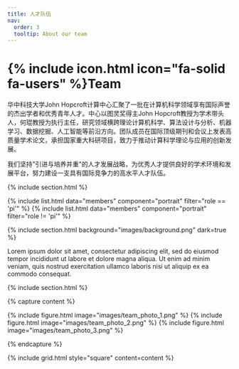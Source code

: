 ```yaml
---
title: 人才队伍
nav:
  order: 3
  tooltip: About our team
---
```


# {% include icon.html icon="fa-solid fa-users" %}Team

华中科技大学John Hopcroft计算中心汇聚了一批在计算机科学领域享有国际声誉的杰出学者和优秀青年人才。中心以图灵奖得主John Hopcroft教授为学术带头人，何琨教授为执行主任，研究领域横跨理论计算机科学、算法设计与分析、机器学习、数据挖掘、人工智能等前沿方向。团队成员在国际顶级期刊和会议上发表高质量学术论文，承担国家重大科研项目，致力于推动计算科学理论与应用的创新发展。

我们坚持"引进与培养并重"的人才发展战略，为优秀人才提供良好的学术环境和发展平台，努力建设一支具有国际竞争力的高水平人才队伍。

{% include section.html %}

{% include list.html data="members" component="portrait" filter="role == 'pi'" %}
{% include list.html data="members" component="portrait" filter="role != 'pi'" %}

{% include section.html background="images/background.png" dark=true %}

Lorem ipsum dolor sit amet, consectetur adipiscing elit, sed do eiusmod tempor
incididunt ut labore et dolore magna aliqua. Ut enim ad minim veniam, quis
nostrud exercitation ullamco laboris nisi ut aliquip ex ea commodo consequat.

{% include section.html %}

{% capture content %}

{% include figure.html image="images/team_photo_1.png" %}
{% include figure.html image="images/team_photo_2.png" %}
{% include figure.html image="images/team_photo_3.png" %}

{% endcapture %}

{% include grid.html style="square" content=content %}
